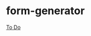 # form-generator
[ To Do](https://docs.google.com/document/d/1IaT_rIUEP0HrN2ZeQzaU45qLaVjxnC6iCLmqaRYl3DY/edit?usp=sharing)
